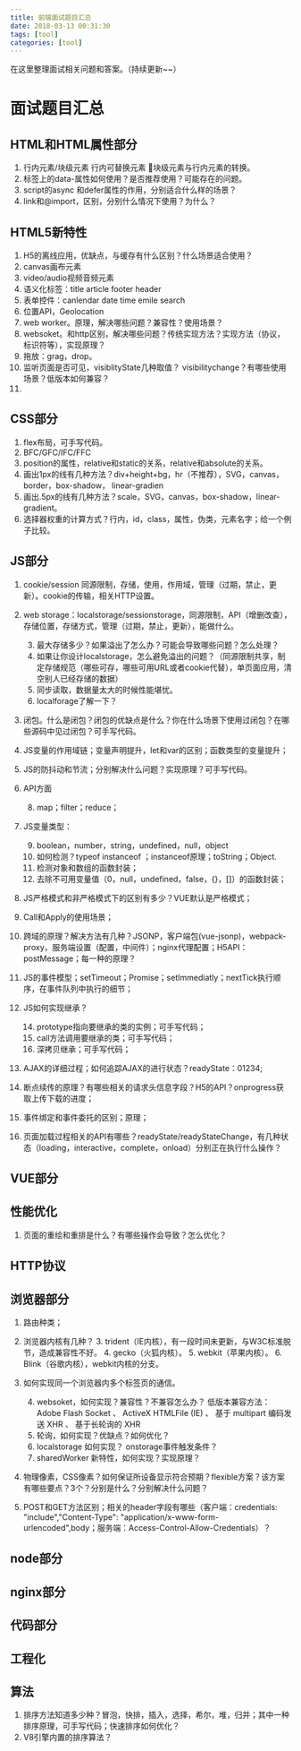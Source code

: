 ```yaml
---
title: 前端面试题目汇总
date: 2018-03-13 00:31:30
tags: [tool]
categories: [tool]
---
```


在这里整理面试相关问题和答案。（持续更新~~）
# 面试题目汇总

## HTML和HTML属性部分
1. 行内元素/块级元素  行内可替换元素  块级元素与行内元素的转换。
2. 标签上的data-属性如何使用？是否推荐使用？可能存在的问题。
3. script的async 和defer属性的作用，分别适合什么样的场景？
4. link和@import，区别，分别什么情况下使用？为什么？

## HTML5新特性
1. H5的离线应用，优缺点，与缓存有什么区别？什么场景适合使用？
2. canvas画布元素
3. video/audio视频音频元素
4. 语义化标签：title article footer header
5. 表单控件：canlendar date time emile search 
6. 位置API，Geolocation
7. web worker。原理，解决哪些问题？兼容性？使用场景？
8. websoket。和http区别，解决哪些问题？传统实现方法？实现方法（协议，标识符等），实现原理？
9. 拖放：grag，drop。
10. 监听页面是否可见，visiblityState几种取值？  visibilitychange？有哪些使用场景？低版本如何兼容？
11. 


## CSS部分
1. flex布局，可手写代码。
2. BFC/GFC/IFC/FFC
3. position的属性，relative和static的关系，relative和absolute的关系。
4. 画出1px的线有几种方法？div+height+bg，hr（不推荐），SVG，canvas，border，box-shadow， linear-gradien
5. 画出.5px的线有几种方法？scale，SVG，canvas，box-shadow，linear-gradient。
6. 选择器权重的计算方式？行内，id，class，属性，伪类，元素名字；给一个例子比较。

	

## JS部分
1. cookie/session 同源限制，存储，使用，作用域，管理（过期，禁止，更新）。cookie的传输，相关HTTP设置。
2. web storage：localstorage/sessionstorage，同源限制，API（增删改查），存储位置，存储方式，管理（过期，禁止，更新），能做什么。

	3. 最大存储多少？如果溢出了怎么办？可能会导致哪些问题？怎么处理？
	4. 如果让你设计localstorage，怎么避免溢出的问题？（同源限制共享，制定存储规范（哪些可存，哪些可用URL或者cookie代替），单页面应用，清空别人已经存储的数据）
	5. 同步读取，数据量太大的时候性能堪忧。
	6. localforage了解一下？
3. 闭包。什么是闭包？闭包的优缺点是什么？你在什么场景下使用过闭包？在哪些源码中见过闭包？可手写代码。
4. JS变量的作用域链；变量声明提升，let和var的区别；函数类型的变量提升；
5. JS的防抖动和节流；分别解决什么问题？实现原理？可手写代码。
6. API方面
	
	8. map；filter；reduce；
7. JS变量类型：
	
	9. boolean，number，string，undefined，null，object
	10. 如何检测？typeof  instanceof ；instanceof原理；toString；Object.
	11. 检测对象和数组的函数封装；
	11. 去除不可用变量值（0，null，undefined，false，{}，[]）的函数封装；
9. JS严格模式和非严格模式下的区别有多少？VUE默认是严格模式；
10. Call和Apply的使用场景；
11. 跨域的原理？解决方法有几种？JSONP，客户端包(vue-jsonp)，webpack-proxy，服务端设置（配置，中间件）；nginx代理配置；H5API：postMessage；每一种的原理？
12. JS的事件模型；setTimeout；Promise；setImmediatly；nextTick执行顺序，在事件队列中执行的细节；
13. JS如何实现继承？

	14. prototype指向要继承的类的实例；可手写代码；
	15. call方法调用要继承的类；可手写代码；
	16. 深拷贝继承；可手写代码；
14. AJAX的详细过程；如何追踪AJAX的进行状态？readyState：01234;
15. 断点续传的原理？有哪些相关的请求头信息字段？H5的API？onprogress获取上传下载的进度；
16. 事件绑定和事件委托的区别；原理；
17. 页面加载过程相关的API有哪些？readyState/readyStateChange，有几种状态（loading，interactive，complete，onload）分别正在执行什么操作？


## VUE部分

## 性能优化
1. 页面的重绘和重排是什么？有哪些操作会导致？怎么优化？

## HTTP协议

## 浏览器部分
1. 路由种类；
2. 浏览器内核有几种？
	3. trident（IE内核），有一段时间未更新，与W3C标准脱节，造成兼容性不好。
	4. gecko（火狐内核）。
	5. webkit（苹果内核）。
	6. Blink（谷歌内核），webkit内核的分支。
3. 如何实现同一个浏览器内多个标签页的通信。
	
	4. websoket，如何实现？兼容性？不兼容怎么办？ 低版本兼容方法：Adobe Flash Socket 、 ActiveX HTMLFile (IE) 、 基于 multipart 编码发送 XHR 、 基于长轮询的 XHR
	5. 轮询，如何实现？优缺点？如何优化？
	6. localstorage 如何实现？ onstorage事件触发条件？
	7. sharedWorker 新特性，如何实现？实现原理？
4. 物理像素，CSS像素？如何保证所设备显示符合预期？flexible方案？该方案有哪些要点？3个？分别是什么？分别解决什么问题？
5. POST和GET方法区别；相关的header字段有哪些（客户端：credentials: "include","Content-Type": "application/x-www-form-urlencoded",body；服务端：Access-Control-Allow-Credentials）？


## node部分

## nginx部分

## 代码部分

## 工程化

## 算法
1. 排序方法知道多少种？冒泡，快排，插入，选择，希尔，堆，归并；其中一种排序原理，可手写代码；快速排序如何优化？
2. V8引擎内置的排序算法？


